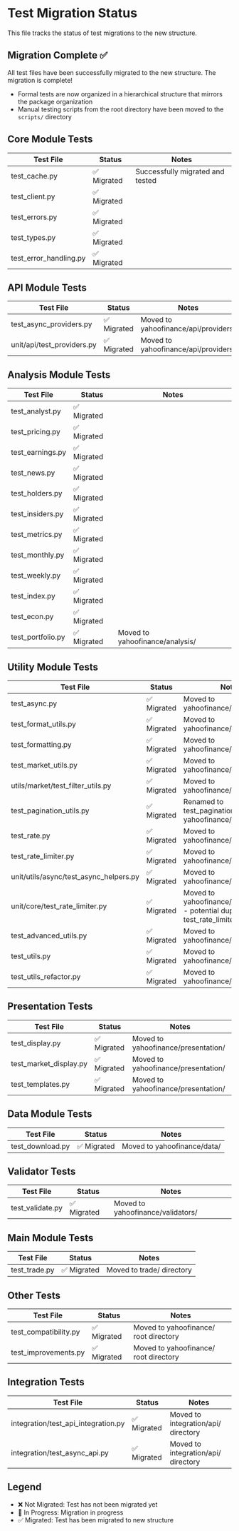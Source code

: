 # Test Migration Status

This file tracks the status of test migrations to the new structure.

## Migration Complete ✅

All test files have been successfully migrated to the new structure. The migration is complete!

- Formal tests are now organized in a hierarchical structure that mirrors the package organization
- Manual testing scripts from the root directory have been moved to the `scripts/` directory

## Core Module Tests

| Test File | Status | Notes |
|-----------|--------|-------|
| test_cache.py | ✅ Migrated | Successfully migrated and tested |
| test_client.py | ✅ Migrated | |
| test_errors.py | ✅ Migrated | |
| test_types.py | ✅ Migrated | |
| test_error_handling.py | ✅ Migrated | |

## API Module Tests

| Test File | Status | Notes |
|-----------|--------|-------|
| test_async_providers.py | ✅ Migrated | Moved to yahoofinance/api/providers/ |
| unit/api/test_providers.py | ✅ Migrated | Moved to yahoofinance/api/providers/ |

## Analysis Module Tests

| Test File | Status | Notes |
|-----------|--------|-------|
| test_analyst.py | ✅ Migrated | |
| test_pricing.py | ✅ Migrated | |
| test_earnings.py | ✅ Migrated | |
| test_news.py | ✅ Migrated | |
| test_holders.py | ✅ Migrated | |
| test_insiders.py | ✅ Migrated | |
| test_metrics.py | ✅ Migrated | |
| test_monthly.py | ✅ Migrated | |
| test_weekly.py | ✅ Migrated | |
| test_index.py | ✅ Migrated | |
| test_econ.py | ✅ Migrated | |
| test_portfolio.py | ✅ Migrated | Moved to yahoofinance/analysis/ |

## Utility Module Tests

| Test File | Status | Notes |
|-----------|--------|-------|
| test_async.py | ✅ Migrated | Moved to yahoofinance/utils/async/ |
| test_format_utils.py | ✅ Migrated | Moved to yahoofinance/utils/data/ |
| test_formatting.py | ✅ Migrated | Moved to yahoofinance/utils/data/ |
| test_market_utils.py | ✅ Migrated | Moved to yahoofinance/utils/market/ |
| utils/market/test_filter_utils.py | ✅ Migrated | Moved to yahoofinance/utils/market/ |
| test_pagination_utils.py | ✅ Migrated | Renamed to test_pagination.py in yahoofinance/utils/network/ |
| test_rate.py | ✅ Migrated | Moved to yahoofinance/utils/network/ |
| test_rate_limiter.py | ✅ Migrated | Moved to yahoofinance/utils/network/ |
| unit/utils/async/test_async_helpers.py | ✅ Migrated | Moved to yahoofinance/utils/async/ |
| unit/core/test_rate_limiter.py | ✅ Migrated | Moved to yahoofinance/utils/network/ - potential duplicate with test_rate_limiter.py |
| test_advanced_utils.py | ✅ Migrated | Moved to yahoofinance/utils/ |
| test_utils.py | ✅ Migrated | Moved to yahoofinance/utils/ |
| test_utils_refactor.py | ✅ Migrated | Moved to yahoofinance/utils/ |

## Presentation Tests

| Test File | Status | Notes |
|-----------|--------|-------|
| test_display.py | ✅ Migrated | Moved to yahoofinance/presentation/ |
| test_market_display.py | ✅ Migrated | Moved to yahoofinance/presentation/ |
| test_templates.py | ✅ Migrated | Moved to yahoofinance/presentation/ |

## Data Module Tests

| Test File | Status | Notes |
|-----------|--------|-------|
| test_download.py | ✅ Migrated | Moved to yahoofinance/data/ |

## Validator Tests

| Test File | Status | Notes |
|-----------|--------|-------|
| test_validate.py | ✅ Migrated | Moved to yahoofinance/validators/ |

## Main Module Tests

| Test File | Status | Notes |
|-----------|--------|-------|
| test_trade.py | ✅ Migrated | Moved to trade/ directory |

## Other Tests

| Test File | Status | Notes |
|-----------|--------|-------|
| test_compatibility.py | ✅ Migrated | Moved to yahoofinance/ root directory |
| test_improvements.py | ✅ Migrated | Moved to yahoofinance/ root directory |

## Integration Tests

| Test File | Status | Notes |
|-----------|--------|-------|
| integration/test_api_integration.py | ✅ Migrated | Moved to integration/api/ directory |
| integration/test_async_api.py | ✅ Migrated | Moved to integration/api/ directory |

## Legend

- ❌ Not Migrated: Test has not been migrated yet
- 🔄 In Progress: Migration in progress
- ✅ Migrated: Test has been migrated to new structure